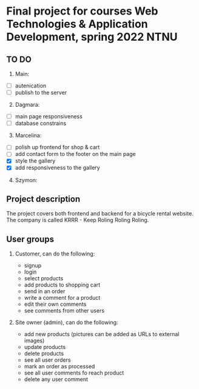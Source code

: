 # Final project for courses Web Technologies & Application Development, spring 2022 NTNU


## TO DO
1. Main:
- [ ] autenication
- [ ] publish to the server
2. Dagmara:
- [ ] main page responsiveness
- [ ] database constrains
3. Marcelina:
- [ ] polish up frontend for shop & cart
- [ ] add contact form to the footer on the main page
- [x] style the gallery
- [x] add responsiveness to the gallery
4. Szymon:




## Project description
The project covers both frontend and backend for a bicycle rental website. The company is called KRRR - Keep Roling Roling Roling.


## User groups
1. Customer, can do the following:
   - signup
   - login
   - select products
   - add products to shopping cart
   - send in an order
   - write a comment for a product
   - edit their own comments
   - see comments from other users

2. Site owner (admin), can do the following:
   - add new products (pictures can be added as URLs to external images)
   - update products
   - delete products
   - see all user orders
   - mark an order as processed
   - see all user comments fo reach product
   - delete any user comment


